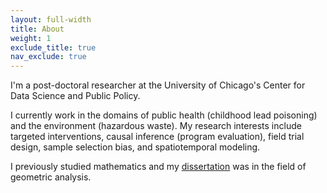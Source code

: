 ```yaml
---
layout: full-width
title: About
weight: 1
exclude_title: true
nav_exclude: true
---
```


I'm a post-doctoral researcher at the University of Chicago's Center for Data Science and Public Policy.

I currently work in the domains of public health (childhood lead poisoning) and the environment (hazardous waste).
My research interests include targeted interventions, causal inference (program evaluation), field trial design, sample selection bias, and spatiotemporal modeling.

I previously studied mathematics and my [dissertation]({{site.baseurl}}/assets/pdf/dissertation.pdf) was in the field of geometric analysis.

